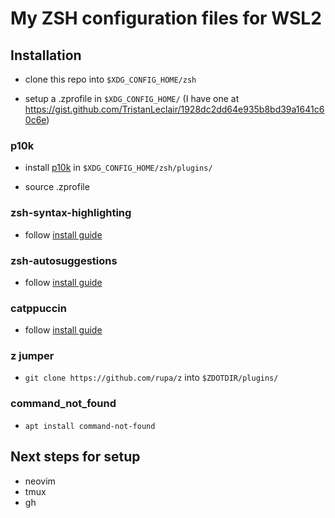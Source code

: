 # My ZSH configuration files for WSL2

## Installation

- clone this repo into `$XDG_CONFIG_HOME/zsh`

- setup a .zprofile in `$XDG_CONFIG_HOME/` (I have one at https://gist.github.com/TristanLeclair/1928dc2dd64e935b8bd39a1641c60c6e)

### p10k

- install [p10k](https://github.com/romkatv/powerlevel10k#manual) in `$XDG_CONFIG_HOME/zsh/plugins/`

- source .zprofile

### zsh-syntax-highlighting

- follow [install guide](https://github.com/zsh-users/zsh-syntax-highlighting/blob/master/INSTALL.md#in-your-zshrc)

### zsh-autosuggestions

- follow [install guide](https://github.com/zsh-users/zsh-autosuggestions/blob/master/INSTALL.md#manual-git-clone)

### catppuccin

- follow [install guide](https://github.com/catppuccin/zsh-syntax-highlighting#usage)

### z jumper

- `git clone https://github.com/rupa/z` into `$ZDOTDIR/plugins/`

### command_not_found

- `apt install command-not-found`

## Next steps for setup

- neovim
- tmux
- gh
